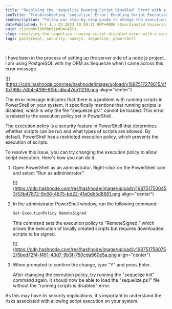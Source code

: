 ```yaml
---
title: "Resolving the 'sequelize Running Script Disabled' Error with a Single Command!"
seoTitle: "Troubleshooting 'sequelize' Error: Enabling Script Execution"
seoDescription: "Follow our step-by-step guide to change the execution policy in PowerShell, allowing you to resolve sequelize Running Script Disabled' Error."
datePublished: Fri Jun 23 2023 10:59:11 GMT+0000 (Coordinated Universal Time)
cuid: clj8gm8ul000h09jpd04v452j
slug: resolving-the-sequelize-running-script-disabled-error-with-a-single-command
tags: postgresql, security, nodejs, sequelize, powershell

---
```


I have been in the process of setting up the server side of a node js project. I am using PostgreSQL with my ORM as Sequelize when I came across this error message.

![](https://cdn.hashnode.com/res/hashnode/image/upload/v1687517278615/cf1b799b-7d04-4f99-9f5b-dbc47e511216.png align="center")

The error message indicates that there is a problem with running scripts in PowerShell on your system. It specifically mentions that running scripts is disabled, which is why the file "sequelize.ps1" cannot be loaded. This error is related to the execution policy set in PowerShell.

The execution policy is a security feature in PowerShell that determines whether scripts can be run and what types of scripts are allowed. By default, PowerShell has a restricted execution policy, which prevents the execution of scripts.

To resolve this issue, you can try changing the execution policy to allow script execution. Here's how you can do it:

1. Open PowerShell as an administrator. Right-click on the PowerShell icon and select "Run as administrator."
    
    ![](https://cdn.hashnode.com/res/hashnode/image/upload/v1687517500453/53b47872-9c66-4675-bd22-41e0db5d8681.png align="center")
    
2. In the administrator PowerShell window, run the following command:
    
    ```bash
    Set-ExecutionPolicy RemoteSigned
    ```
    
    This command sets the execution policy to "RemoteSigned," which allows the execution of locally created scripts but requires downloaded scripts to be signed.
    
    ![](https://cdn.hashnode.com/res/hashnode/image/upload/v1687517560752/5bed72f4-f451-43d7-9b3f-750cda960e5a.png align="center")
    
3. When prompted to confirm the change, type "Y" and press Enter.
    
    After changing the execution policy, try running the "sequelize init" command again. It should now be able to load the "sequelize.ps1" file without the "running scripts is disabled" error.
    

As this may have its security implications, it's important to understand the risks associated with allowing script execution on your system.
